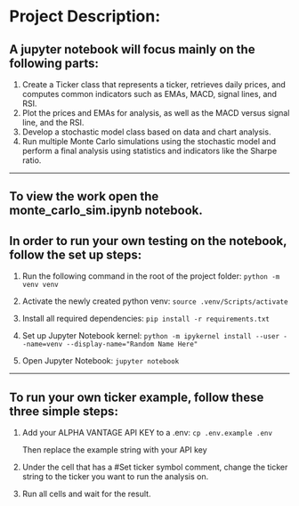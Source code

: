 # Project Description:

## A jupyter notebook will focus mainly on the following parts:

<ol>
    <li>Create a Ticker class that represents a ticker, retrieves daily prices, and computes common indicators such as EMAs, MACD, signal lines, and RSI.</li>
    <li>Plot the prices and EMAs for analysis, as well as the MACD versus signal line, and the RSI.</li>
    <li>Develop a stochastic model class based on data and chart analysis.</li>
    <li>Run multiple Monte Carlo simulations using the stochastic model and perform a final analysis using statistics and indicators like the Sharpe ratio.</li>
</ol>

---

## To view the work open the monte_carlo_sim.ipynb notebook.
## In order to run your own testing on the notebook, follow the set up steps:

1.    Run the following command in the root of the project folder:  ```python -m venv venv ```


2.  Activate the newly created python venv: ```source .venv/Scripts/activate ```

3.  Install all required dependencies: ```pip install -r requirements.txt ```

4.    Set up Jupyter Notebook kernel: ```python -m ipykernel install --user --name=venv --display-name="Random Name Here"```

5.    Open Jupyter Notebook: ```jupyter notebook```

---

## To run your own ticker example, follow these three simple steps:


1. Add your ALPHA VANTAGE API KEY to a .env: ```cp .env.example .env ```

    Then replace the example string with your API key

2. Under the cell that has a #Set ticker symbol comment, change the ticker string to the ticker you want to run the analysis on. 

3. Run all cells and wait for the result.
